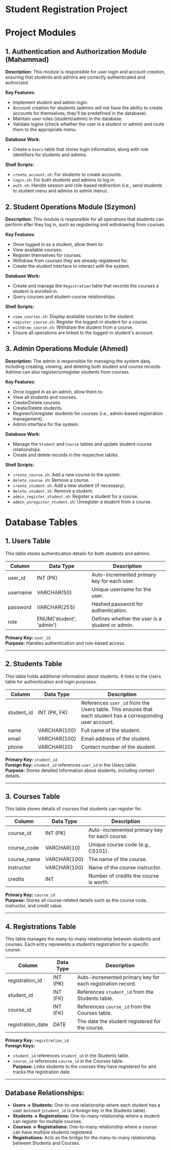 # Student Registration Project

# Project Modules

## 1. Authentication and Authorization Module (Mahammad)
**Description:** This module is responsible for user login and account creation, ensuring that students and admins are correctly authenticated and authorized.

**Key Features:**
- Implement student and admin login.
- Account creation for students (admins will not have the ability to create accounts for themselves; they'll be predefined in the database).
- Maintain user roles (student/admin) in the database.
- Validate logins (check whether the user is a student or admin) and route them to the appropriate menu.

**Database Work:**
- Create a `Users` table that stores login information, along with role identifiers for students and admins.
  
**Shell Scripts:**
- `create_account.sh`: For students to create accounts.
- `login.sh`: For both students and admins to log in.
- `auth.sh`: Handle session and role-based redirection (i.e., send students to student menu and admins to admin menu).

## 2. Student Operations Module (Szymon)
**Description:** This module is responsible for all operations that students can perform after they log in, such as registering and withdrawing from courses.

**Key Features:**
- Once logged in as a student, allow them to:
- View available courses.
- Register themselves for courses.
- Withdraw from courses they are already registered for.
- Create the student interface to interact with the system.

**Database Work:**
- Create and manage the `Registration` table that records the courses a student is enrolled in.
- Query courses and student-course relationships.

**Shell Scripts:**
- `view_courses.sh`: Display available courses to the student.
- `register_course.sh`: Register the logged-in student for a course.
- `withdraw_course.sh`: Withdraw the student from a course.
- Ensure all operations are linked to the logged-in student's account.

## 3. Admin Operations Module (Ahmed)
**Description:** The admin is responsible for managing the system data, including creating, viewing, and deleting both student and course records. Admins can also register/unregister students from courses.

**Key Features:**
- Once logged in as an admin, allow them to:
- View all students and courses.
- Create/Delete courses.
- Create/Delete students.
- Register/Unregister students for courses (i.e., admin-based registration management).
- Admin interface for the system.

**Database Work:**
- Manage the `Student` and `Course` tables and update student-course relationships.
- Create and delete records in the respective tables.

**Shell Scripts:**
- `create_course.sh`: Add a new course to the system.
- `delete_course.sh`: Remove a course.
- `create_student.sh`: Add a new student (if necessary).
- `delete_student.sh`: Remove a student.
- `admin_register_student.sh`: Register a student for a course.
- `admin_unregister_student.sh`: Unregister a student from a course.

# Database Tables

## 1. Users Table
This table stores authentication details for both students and admins.

| Column      | Data Type         | Description                                                         |
|-------------|-------------------|---------------------------------------------------------------------|
| user_id     | INT (PK)          | Auto-incremented primary key for each user.                        |
| username     | VARCHAR(50)       | Unique username for the user.                                      |
| password    | VARCHAR(255)      | Hashed password for authentication.                                 |
| role        | ENUM('student', 'admin') | Defines whether the user is a student or admin.                |

**Primary Key:** `user_id`  
**Purpose:** Handles authentication and role-based access.

---

## 2. Students Table
This table holds additional information about students. It links to the Users table for authentication and login purposes.

| Column      | Data Type         | Description                                                         |
|-------------|-------------------|---------------------------------------------------------------------|
| student_id  | INT (PK, FK)      | References `user_id` from the Users table. This ensures that each student has a corresponding user account. |
| name        | VARCHAR(100)      | Full name of the student.                                          |
| email       | VARCHAR(100)      | Email address of the student.                                      |
| phone       | VARCHAR(20)       | Contact number of the student.                                     |

**Primary Key:** `student_id`  
**Foreign Key:** `student_id` references `user_id` in the Users table.  
**Purpose:** Stores detailed information about students, including contact details.

---

## 3. Courses Table
This table stores details of courses that students can register for.

| Column      | Data Type         | Description                                                         |
|-------------|-------------------|---------------------------------------------------------------------|
| course_id   | INT (PK)          | Auto-incremented primary key for each course.                     |
| course_code  | VARCHAR(10)       | Unique course code (e.g., CS101).                                 |
| course_name | VARCHAR(100)      | The name of the course.                                           |
| instructor  | VARCHAR(100)      | Name of the course instructor.                                    |
| credits     | INT               | Number of credits the course is worth.                             |

**Primary Key:** `course_id`  
**Purpose:** Stores all course-related details such as the course code, instructor, and credit value.

---

## 4. Registrations Table
This table manages the many-to-many relationship between students and courses. Each entry represents a student’s registration for a specific course.

| Column             | Data Type         | Description                                                         |
|--------------------|-------------------|---------------------------------------------------------------------|
| registration_id     | INT (PK)         | Auto-incremented primary key for each registration record.         |
| student_id         | INT (FK)         | References `student_id` from the Students table.                   |
| course_id          | INT (FK)         | References `course_id` from the Courses table.                     |
| registration_date   | DATE             | The date the student registered for the course.                    |

**Primary Key:** `registration_id`  
**Foreign Keys:**
- `student_id` references `student_id` in the Students table.
- `course_id` references `course_id` in the Courses table.  
**Purpose:** Links students to the courses they have registered for and tracks the registration date.

---

## Database Relationships:
- **Users → Students:** One-to-one relationship where each student has a user account (`student_id` is a foreign key in the Students table).
- **Students → Registrations:** One-to-many relationship where a student can register for multiple courses.
- **Courses → Registrations:** One-to-many relationship where a course can have multiple students registered.
- **Registrations:** Acts as the bridge for the many-to-many relationship between Students and Courses.

